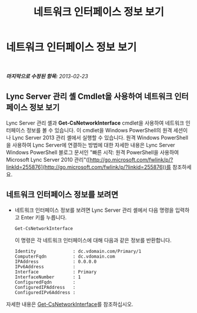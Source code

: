 ﻿---
title: 네트워크 인터페이스 정보 보기
TOCTitle: 네트워크 인터페이스 정보 보기
ms:assetid: e7dbb1ec-62b3-48be-a419-c493df5740e6
ms:mtpsurl: https://technet.microsoft.com/ko-kr/library/JJ721916(v=OCS.15)
ms:contentKeyID: 49886029
ms.date: 08/24/2015
mtps_version: v=OCS.15
ms.translationtype: HT
---

# 네트워크 인터페이스 정보 보기

 

_**마지막으로 수정된 항목:** 2013-02-23_

## Lync Server 관리 셸 Cmdlet을 사용하여 네트워크 인터페이스 정보 보기

Lync Server 관리 셸과 **Get-CsNetworkInterface** cmdlet을 사용하여 네트워크 인터페이스 정보를 볼 수 있습니다. 이 cmdlet을 Windows PowerShell의 원격 세션이나 Lync Server 2013 관리 셸에서 실행할 수 있습니다. 원격 Windows PowerShell을 사용하여 Lync Server에 연결하는 방법에 대한 자세한 내용은 Lync Server Windows PowerShell 블로그 문서인 "빠른 시작: 원격 PowerShell을 사용하여 Microsoft Lync Server 2010 관리"([http://go.microsoft.com/fwlink/p/?linkId=255876](http://go.microsoft.com/fwlink/p/?linkid=255876))를 참조하세요.

## 네트워크 인터페이스 정보를 보려면

  - 네트워크 인터페이스 정보를 보려면 Lync Server 관리 셸에서 다음 명령을 입력하고 Enter 키를 누릅니다.
    
        Get-CsNetworkInterface
    
    이 명령은 각 네트워크 인터페이스에 대해 다음과 같은 정보를 반환합니다.
    
        Identity              : dc.vdomain.com/Primary/1
        ComputerFqdn          : dc.vdomain.com
        IPAddress             : 0.0.0.0
        IPv6Address           :
        Interface             : Primary
        InterfaceNumber       : 1
        ConfiguredFqdn        :
        ConfiguredIPAddress   :
        ConfiguredIPv6Address :

자세한 내용은 [Get-CsNetworkInterface](https://docs.microsoft.com/en-us/powershell/module/skype/Get-CsNetworkInterface)를 참조하십시오.

